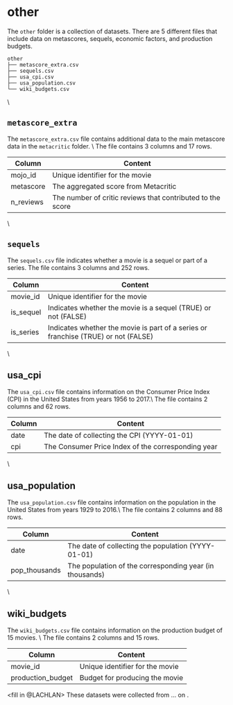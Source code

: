 # other

The `other` folder is a collection of datasets. There are 5 different files that include data on metascores, sequels, economic factors, and production budgets.

```
other
├── metascore_extra.csv
├── sequels.csv
├── usa_cpi.csv
├── usa_population.csv
└── wiki_budgets.csv
```
\\
## `metascore_extra`

The `metascore_extra.csv` file contains additional data to the main metascore data in the `metacritic` folder. \\
The file contains 3 columns and 17 rows.

| Column       | Content                                                      |
|--------------|--------------------------------------------------------------|
| mojo_id      | Unique identifier for the movie                              |
| metascore    | The aggregated score from Metacritic                         |
| n_reviews    | The number of critic reviews that contributed to the score   |

\\
## `sequels`

The `sequels.csv` file indicates whether a movie is a sequel or part of a series.
The file contains 3 columns and 252 rows. 

| Column       | Content                                                                              |
|--------------|--------------------------------------------------------------------------------------|
| movie_id     | Unique identifier for the movie                                                      |
| is_sequel    | Indicates whether the movie is a sequel (TRUE) or not (FALSE)                        |
| is_series    | Indicates whether the movie is part of a series or franchise (TRUE) or not (FALSE)   |

\\
## usa_cpi

The `usa_cpi.csv` file contains information on the Consumer Price Index (CPI) in the United States from years 1956 to 2017.\\
The file contains 2 columns and 62 rows.

| Column       | Content                                                      |
|--------------|--------------------------------------------------------------|
| date         | The date of collecting the CPI (YYYY-01-01)                  |
| cpi          | The Consumer Price Index of the corresponding year           |

\\
## usa_population

The `usa_population.csv` file contains information on the population in the United States from years 1929 to 2016.\\
The file contains 2 columns and 88 rows.

| Column        | Content                                                      |
|---------------|--------------------------------------------------------------|
| date          | The date of collecting the population (YYYY-01-01)           |
| pop_thousands | The population of the corresponding year (in thousands)      |

\\
## wiki_budgets

The `wiki_budgets.csv` file contains information on the production budget of 15 movies. \\
The file contains 2 columns and 15 rows.

| Column            | Content                                                      |
|-------------------|--------------------------------------------------------------|
| movie_id          | Unique identifier for the movie                              |
| production_budget | Budget for producing the movie                               |


<fill in @LACHLAN>
These datasets were collected from ... <link> on <date>.